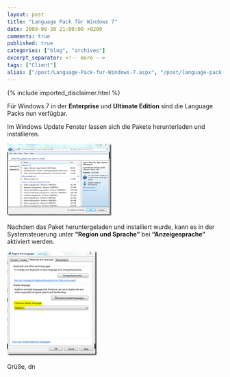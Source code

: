 ```yaml
---
layout: post
title: "Language Pack für Windows 7"
date: 2009-08-30 21:00:00 +0200
comments: true
published: true
categories: ["blog", "archives"]
excerpt_separator: <!-- more -->
tags: ["Client"]
alias: ["/post/Language-Pack-fur-Windows-7.aspx", "/post/language-pack-fur-windows-7.aspx"]
---
```

<!-- more -->
{% include imported_disclaimer.html %}
<p>Für Windows 7 in der <strong>Enterprise</strong> und <strong>Ultimate Edition</strong> sind die Language Packs nun verfügbar.</p>  <p>Im Windows Update Fenster lassen sich die Pakete herunterladen und installieren.</p>  <p><a href="/assets/image_61.png" target="_blank"><img style="border-right-width: 0px; display: inline; border-top-width: 0px; border-bottom-width: 0px; border-left-width: 0px" title="image" border="0" alt="image" src="/assets/image_thumb_61.png" width="244" height="169" /></a> </p>  <p>Nachdem das Paket heruntergeladen und installiert wurde, kann es in der Systemsteuerung unter <strong>“Region und Sprache”</strong> bei <strong>“Anzeigesprache”</strong> aktiviert werden.</p>  <p><a href="/assets/image_62.png" target="_blank"><img style="border-right-width: 0px; display: inline; border-top-width: 0px; border-bottom-width: 0px; border-left-width: 0px" title="image" border="0" alt="image" src="/assets/image_thumb_62.png" width="210" height="244" /></a></p>  <p>Grüße, dn</p>
